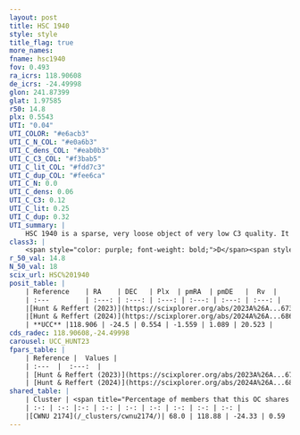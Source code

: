 ```yaml
---
layout: post
title: HSC 1940
style: style
title_flag: true
more_names: 
fname: hsc1940
fov: 0.493
ra_icrs: 118.90608
de_icrs: -24.49998
glon: 241.87399
glat: 1.97585
r50: 14.8
plx: 0.5543
UTI: "0.04"
UTI_COLOR: "#e6acb3"
UTI_C_N_COL: "#e0a6b3"
UTI_C_dens_COL: "#eab0b3"
UTI_C_C3_COL: "#f3bab5"
UTI_C_lit_COL: "#fdd7c3"
UTI_C_dup_COL: "#fee6ca"
UTI_C_N: 0.0
UTI_C_dens: 0.06
UTI_C_C3: 0.12
UTI_C_lit: 0.25
UTI_C_dup: 0.32
UTI_summary: |
    HSC 1940 is a sparse, very loose object of very low C3 quality. It was recently reported in the literature.<br><br><span style="color: #99180f; font-weight: bold;">Warning: </span>This is possibly a duplicated object, which shares a significant percentage of members with at least one previously reported entry.<br><br><span style="color: #99180f; font-weight: bold;">Warning: </span>contains less than 25 stars with <i>P>0.5</i> estimated.
class3: |
    <span style="color: purple; font-weight: bold;">D</span><span style="color: red; font-weight: bold;">C</span>
r_50_val: 14.8
N_50_val: 18
scix_url: HSC%201940
posit_table: |
    | Reference    | RA    | DEC   | Plx  | pmRA  | pmDE   |  Rv  |
    | :---         | :---: | :---: | :---: | :---: | :---: | :---: |
    |[Hunt & Reffert (2023)](https://scixplorer.org/abs/2023A%26A...673A.114H) | 118.966 | -24.635 | 0.545 | -1.532 | 1.118 | -- |
    |[Hunt & Reffert (2024)](https://scixplorer.org/abs/2024A%26A...686A..42H) | 118.966 | -24.635 | 0.545 | -1.532 | 1.118 | -- |
    | **UCC** |118.906 | -24.5 | 0.554 | -1.559 | 1.089 | 20.523 | 
cds_radec: 118.90608,-24.49998
carousel: UCC_HUNT23
fpars_table: |
    | Reference |  Values |
    | :---  |  :---:  |
    | [Hunt & Reffert (2023)](https://scixplorer.org/abs/2023A%26A...673A.114H) | `AV50=0.57, diffAV50=0.785, MOD50=11.2, logAge50=8.293` |
    | [Hunt & Reffert (2024)](https://scixplorer.org/abs/2024A%26A...686A..42H) | `MassJ=106.440` |
shared_table: |
    | Cluster | <span title="Percentage of members that this OC shares with the ones listed">%</span>   | RA   | DEC   | Plx   | pmRA  | pmDE  | Rv | UTI |
    | :-: | :-: |:-: | :-: | :-: | :-: | :-: | :-: | :-: |
    |[CWNU 2174](/_clusters/cwnu2174/)| 68.0 | 118.88 | -24.33 | 0.59 | -1.52 | 1.08 | 26.93 |0.11 |
---
```

